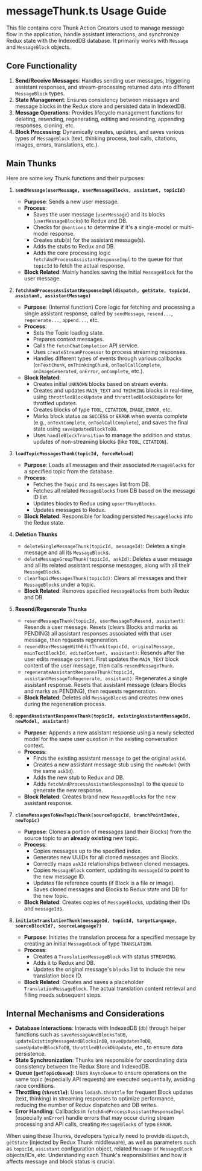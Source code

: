 # messageThunk.ts Usage Guide

This file contains core Thunk Action Creators used to manage message flow in the
application, handle assistant interactions, and synchronize Redux state with the
IndexedDB database. It primarily works with `Message` and `MessageBlock`
objects.

## Core Functionality

1. **Send/Receive Messages**: Handles sending user messages, triggering
   assistant responses, and stream-processing returned data into different
   `MessageBlock` types.
2. **State Management**: Ensures consistency between messages and message blocks
   in the Redux store and persisted data in IndexedDB.
3. **Message Operations**: Provides lifecycle management functions for deleting,
   resending, regenerating, editing and resending, appending responses, cloning,
   etc.
4. **Block Processing**: Dynamically creates, updates, and saves various types
   of `MessageBlock` (text, thinking process, tool calls, citations, images,
   errors, translations, etc.).

## Main Thunks

Here are some key Thunk functions and their purposes:

1. **`sendMessage(userMessage, userMessageBlocks, assistant, topicId)`**

   - **Purpose**: Sends a new user message.
   - **Process**:
     - Saves the user message (`userMessage`) and its blocks
       (`userMessageBlocks`) to Redux and DB.
     - Checks for `@mentions` to determine if it's a single-model or multi-model
       response.
     - Creates stub(s) for the assistant message(s).
     - Adds the stubs to Redux and DB.
     - Adds the core processing logic `fetchAndProcessAssistantResponseImpl` to
       the queue for that `topicId` to fetch the actual response.
   - **Block Related**: Mainly handles saving the initial `MessageBlock` for the
     user message.

2. **`fetchAndProcessAssistantResponseImpl(dispatch, getState, topicId, assistant, assistantMessage)`**

   - **Purpose**: (Internal function) Core logic for fetching and processing a
     single assistant response, called by `sendMessage`, `resend...`,
     `regenerate...`, `append...`, etc.
   - **Process**:
     - Sets the Topic loading state.
     - Prepares context messages.
     - Calls the `fetchChatCompletion` API service.
     - Uses `createStreamProcessor` to process streaming responses.
     - Handles different types of events through various callbacks
       (`onTextChunk`, `onThinkingChunk`, `onToolCallComplete`,
       `onImageGenerated`, `onError`, `onComplete`, etc.).
   - **Block Related**:
     - Creates initial `UNKNOWN` blocks based on stream events.
     - Creates and updates `MAIN_TEXT` and `THINKING` blocks in real-time, using
       `throttledBlockUpdate` and `throttledBlockDbUpdate` for throttled
       updates.
     - Creates blocks of type `TOOL`, `CITATION`, `IMAGE`, `ERROR`, etc.
     - Marks block status as `SUCCESS` or `ERROR` when events complete (e.g.,
       `onTextComplete`, `onToolCallComplete`), and saves the final state using
       `saveUpdatedBlockToDB`.
     - Uses `handleBlockTransition` to manage the addition and status updates of
       non-streaming blocks (like `TOOL`, `CITATION`).

3. **`loadTopicMessagesThunk(topicId, forceReload)`**

   - **Purpose**: Loads all messages and their associated `MessageBlock`s for a
     specified topic from the database.
   - **Process**:
     - Fetches the `Topic` and its `messages` list from DB.
     - Fetches all related `MessageBlock`s from DB based on the message ID list.
     - Updates blocks to Redux using `upsertManyBlocks`.
     - Updates messages to Redux.
   - **Block Related**: Responsible for loading persisted `MessageBlock`s into
     the Redux state.

4. **Deletion Thunks**

   - `deleteSingleMessageThunk(topicId, messageId)`: Deletes a single message
     and all its `MessageBlock`s.
   - `deleteMessageGroupThunk(topicId, askId)`: Deletes a user message and all
     its related assistant response messages, along with all their
     `MessageBlock`s.
   - `clearTopicMessagesThunk(topicId)`: Clears all messages and their
     `MessageBlock`s under a topic.
   - **Block Related**: Removes specified `MessageBlock`s from both Redux and
     DB.

5. **Resend/Regenerate Thunks**

   - `resendMessageThunk(topicId, userMessageToResend, assistant)`: Resends a
     user message. Resets (clears Blocks and marks as PENDING) all assistant
     responses associated with that user message, then requests regeneration.
   - `resendUserMessageWithEditThunk(topicId, originalMessage, mainTextBlockId, editedContent, assistant)`:
     Resends after the user edits message content. First updates the `MAIN_TEXT`
     block content of the user message, then calls `resendMessageThunk`.
   - `regenerateAssistantResponseThunk(topicId, assistantMessageToRegenerate, assistant)`:
     Regenerates a single assistant response. Resets that assistant message
     (clears Blocks and marks as PENDING), then requests regeneration.
   - **Block Related**: Deletes old `MessageBlock`s and creates new ones during
     the regeneration process.

6. **`appendAssistantResponseThunk(topicId, existingAssistantMessageId, newModel, assistant)`**

   - **Purpose**: Appends a new assistant response using a newly selected model
     for the same user question in the existing conversation context.
   - **Process**:
     - Finds the existing assistant message to get the original `askId`.
     - Creates a new assistant message stub using the `newModel` (with the same
       `askId`).
     - Adds the new stub to Redux and DB.
     - Adds `fetchAndProcessAssistantResponseImpl` to the queue to generate the
       new response.
   - **Block Related**: Creates brand new `MessageBlock`s for the new assistant
     response.

7. **`cloneMessagesToNewTopicThunk(sourceTopicId, branchPointIndex, newTopic)`**

   - **Purpose**: Clones a portion of messages (and their Blocks) from the
     source topic to an **already existing** new topic.
   - **Process**:
     - Copies messages up to the specified index.
     - Generates new UUIDs for all cloned messages and Blocks.
     - Correctly maps `askId` relationships between cloned messages.
     - Copies `MessageBlock` content, updating its `messageId` to point to the
       new message ID.
     - Updates file reference counts (if Block is a file or image).
     - Saves cloned messages and Blocks to Redux state and DB for the new topic.
   - **Block Related**: Creates copies of `MessageBlock`s, updating their IDs
     and `messageId`s.

8. **`initiateTranslationThunk(messageId, topicId, targetLanguage, sourceBlockId?, sourceLanguage?)`**
   - **Purpose**: Initiates the translation process for a specified message by
     creating an initial `MessageBlock` of type `TRANSLATION`.
   - **Process**:
     - Creates a `TranslationMessageBlock` with status `STREAMING`.
     - Adds it to Redux and DB.
     - Updates the original message's `blocks` list to include the new
       translation block ID.
   - **Block Related**: Creates and saves a placeholder
     `TranslationMessageBlock`. The actual translation content retrieval and
     filling needs subsequent steps.

## Internal Mechanisms and Considerations

- **Database Interactions**: Interacts with IndexedDB (`db`) through helper
  functions such as `saveMessageAndBlocksToDB`,
  `updateExistingMessageAndBlocksInDB`, `saveUpdatesToDB`,
  `saveUpdatedBlockToDB`, `throttledBlockDbUpdate`, etc., to ensure data
  persistence.
- **State Synchronization**: Thunks are responsible for coordinating data
  consistency between the Redux Store and IndexedDB.
- **Queue (`getTopicQueue`)**: Uses `AsyncQueue` to ensure operations on the
  same topic (especially API requests) are executed sequentially, avoiding race
  conditions.
- **Throttling (`throttle`)**: Uses `lodash.throttle` for frequent Block updates
  (text, thinking) in streaming responses to optimize performance, reducing the
  number of Redux dispatches and DB writes.
- **Error Handling**: Callbacks in `fetchAndProcessAssistantResponseImpl`
  (especially `onError`) handle errors that may occur during stream processing
  and API calls, creating `MessageBlock`s of type `ERROR`.

When using these Thunks, developers typically need to provide `dispatch`,
`getState` (injected by Redux Thunk middleware), as well as parameters such as
`topicId`, `assistant` configuration object, related `Message` or `MessageBlock`
objects/IDs, etc. Understanding each Thunk's responsibilities and how it affects
message and block status is crucial.
